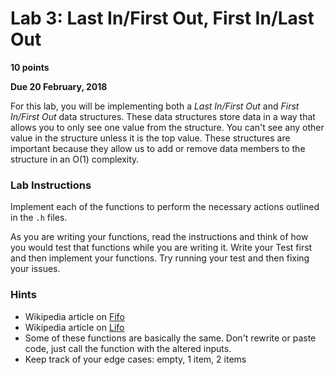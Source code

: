 # Lab 3: Last In/First Out, First In/Last Out # 
**10 points**

**Due 20 February, 2018**

For this lab, you will be implementing both a *Last In/First Out* and *First In/First Out* data structures. These data structures store data in a way that allows you to only see one value from the structure. You can't see any other value in the structure unless it is the top value.
These structures are important because they allow us to add or remove data members to the structure in an O(1) complexity.

### Lab Instructions
Implement each of the functions to perform the necessary actions outlined in the `.h` files.

As you are writing your functions, read the instructions and think of how you would test that functions while you are writing it. Write your Test first and then implement your functions. Try running your test and then fixing your issues.  
### Hints ###
- Wikipedia article on [Fifo](https://en.wikipedia.org/wiki/Stack_(abstract_data_type)_)
- Wikipedia article on [Lifo](https://en.wikipedia.org/wiki/Queue_(abstract_data_type))
- Some of these functions are basically the same. Don't rewrite or paste code, just call the function with the altered inputs.
- Keep track of your edge cases: empty, 1 item, 2 items
